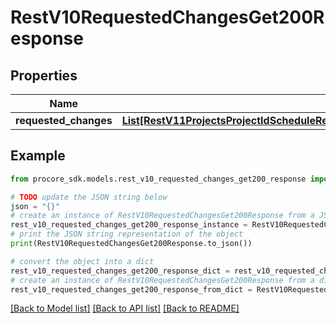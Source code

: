 # RestV10RequestedChangesGet200Response


## Properties

Name | Type | Description | Notes
------------ | ------------- | ------------- | -------------
**requested_changes** | [**List[RestV11ProjectsProjectIdScheduleRequestedChangesReviewPatch200ResponseInner]**](RestV11ProjectsProjectIdScheduleRequestedChangesReviewPatch200ResponseInner.md) |  | [optional] 

## Example

```python
from procore_sdk.models.rest_v10_requested_changes_get200_response import RestV10RequestedChangesGet200Response

# TODO update the JSON string below
json = "{}"
# create an instance of RestV10RequestedChangesGet200Response from a JSON string
rest_v10_requested_changes_get200_response_instance = RestV10RequestedChangesGet200Response.from_json(json)
# print the JSON string representation of the object
print(RestV10RequestedChangesGet200Response.to_json())

# convert the object into a dict
rest_v10_requested_changes_get200_response_dict = rest_v10_requested_changes_get200_response_instance.to_dict()
# create an instance of RestV10RequestedChangesGet200Response from a dict
rest_v10_requested_changes_get200_response_from_dict = RestV10RequestedChangesGet200Response.from_dict(rest_v10_requested_changes_get200_response_dict)
```
[[Back to Model list]](../README.md#documentation-for-models) [[Back to API list]](../README.md#documentation-for-api-endpoints) [[Back to README]](../README.md)


